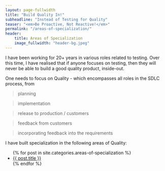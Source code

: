 ```yaml
---
layout: page-fullwidth
title: "Build Quality In!"
subheadline: "Instead of Testing for Quality"
teaser: "<em>Be Proactive, Not Reactive!</em>"
permalink: "/areas-of-specialization/"
header:
    title: Areas of Specialization
    image_fullwidth: "header-bg.jpeg"
---
```


I have been working for 20+ years in various roles related to testing. Over this time, I have realised that if anyone focuses on testing, then they will never be able to build a good quality product, inside-out. 

One needs to focus on Quality - which encompasses all roles in the SDLC process, from 
> planning 

> implementation

> release to production / customers

> feedback from customers

> incorporating feedback into the requirements

I have built specialization in the following areas of Quality:

<ul>
    {% for post in site.categories.areas-of-specialization %}
    <li><a href="{{ site.url }}{{ site.baseurl }}{{ post.url }}">{{ post.title }}</a></li>
    {% endfor %}
</ul>